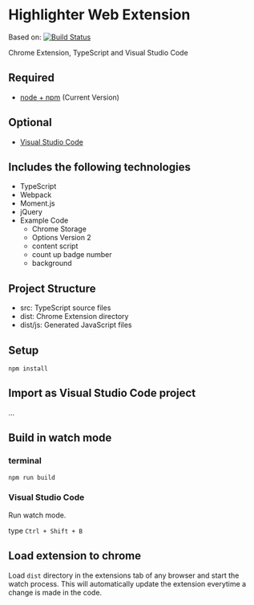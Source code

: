 # Highlighter Web Extension

Based on:
[![Build Status](https://travis-ci.org/chibat/chrome-extension-typescript-starter.svg?branch=master)](https://travis-ci.org/chibat/chrome-extension-typescript-starter)

Chrome Extension, TypeScript and Visual Studio Code

## Required

* [node + npm](https://nodejs.org/) (Current Version)

## Optional

* [Visual Studio Code](https://code.visualstudio.com/)

## Includes the following technologies

* TypeScript
* Webpack
* Moment.js
* jQuery
* Example Code
    * Chrome Storage
    * Options Version 2
    * content script
    * count up badge number
    * background

## Project Structure

* src: TypeScript source files
* dist: Chrome Extension directory
* dist/js: Generated JavaScript files

## Setup

```
npm install
```

## Import as Visual Studio Code project

...

## Build in watch mode

### terminal

```
npm run build
```

### Visual Studio Code

Run watch mode.

type `Ctrl + Shift + B`

## Load extension to chrome

Load `dist` directory in the extensions tab of any browser and start the watch process. This will automatically update the extension everytime a change is made in the code.

